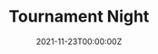 ---
display_title: "Tournament Night"
title: "Tournament Night"
date: 2021-11-23T00:00:00Z
draft: false
layout: event
poster: "images/event_posters/2021-2022/tournament_night_2.jpg"
poster_cover: "contain"
poster_position: "center"
short_description: "Join us for a night of games!"
start_time: "6:00 - 7:00 PM EDT"
location: "Discord"
location_link: "http://discord.carletoncomputersciencesociety.ca"
background: "images/orientation2018-min.jpeg"
publishdate: 2021-01-01
---